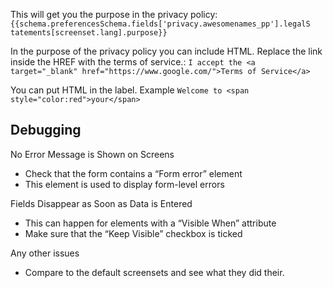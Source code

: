 This will get you the purpose in the privacy policy:
`{{schema.preferencesSchema.fields['privacy.awesomenames_pp'].legalS tatements[screenset.lang].purpose}}`

In the purpose of the privacy policy you can include HTML. Replace the link inside the HREF with the terms of service.:
`I accept the <a target="_blank" href="https://www.google.com/">Terms of Service</a>`

You can put HTML in the label. Example `Welcome to <span style="color:red">your</span>`

## Debugging

No Error Message is Shown on Screens
- Check that the form contains a “Form error” element
- This element is used to display form-level errors

Fields Disappear as Soon as Data is Entered
- This can happen for elements with a “Visible When” attribute 
- Make sure that the “Keep Visible” checkbox is ticked

Any other issues
- Compare to the default screensets and see what they did their.
